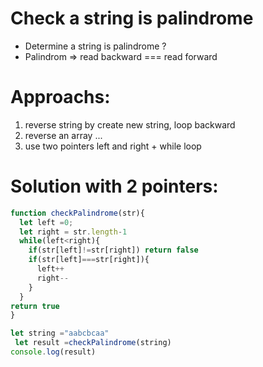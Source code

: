 # Check a string is palindrome
- Determine a string is palindrome ?
- Palindrom => read backward === read forward

# Approachs:
 1. reverse string by create new string, loop backward
 2. reverse an array ...
 3. use two pointers left and right + while loop

# Solution with 2 pointers:

```js
function checkPalindrome(str){
  let left =0;
  let right = str.length-1
  while(left<right){
    if(str[left]!=str[right]) return false
    if(str[left]===str[right]){
      left++
      right--
    }
  }
return true
}

let string ="aabcbcaa"
 let result =checkPalindrome(string)
console.log(result)
```
